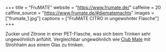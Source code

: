 +++
title = "FruMATE"
website = "https://www.frumate.de/"
caffeine = 20
caffine_source = "https://www.frumate.de/#diematemachts"
images = ["frumate_1.jpg"]
captions = ["FruMATE CITRO in ungewohnter Flasche"]
+++

Zucker und Zitrone in einer PET-Flasche, was sich beim Trinken sehr ungewöhnlich
anfühlt. Vergleichbar ungewöhnlich wie [Club Mate](/mate/club-mate/) mit
Strohhalm aus einem Glas zu trinken.
